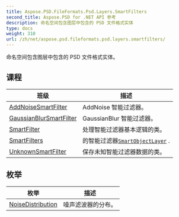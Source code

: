 ```yaml
---
title: Aspose.PSD.FileFormats.Psd.Layers.SmartFilters
second_title: Aspose.PSD for .NET API 参考
description: 命名空间包含图层中包含的 PSD 文件格式实体
type: docs
weight: 310
url: /zh/net/aspose.psd.fileformats.psd.layers.smartfilters/
---
```

命名空间包含图层中包含的 PSD 文件格式实体。

## 课程

| 班级 | 描述 |
| --- | --- |
| [AddNoiseSmartFilter](./addnoisesmartfilter/) | AddNoise 智能过滤器。 |
| [GaussianBlurSmartFilter](./gaussianblursmartfilter/) | GaussianBlur 智能过滤器。 |
| [SmartFilter](./smartfilter/) | 处理智能过滤器基本逻辑的类。 |
| [SmartFilters](./smartfilters/) | 的智能过滤器[`SmartObjectLayer`](../aspose.psd.fileformats.psd.layers.smartobjects/smartobjectlayer/) . |
| [UnknownSmartFilter](./unknownsmartfilter/) | 保存未知智能过滤器数据的类。 |
## 枚举

| 枚举 | 描述 |
| --- | --- |
| [NoiseDistribution](./noisedistribution/) | 噪声滤波器的分布。 |


